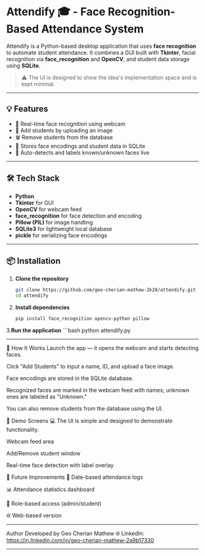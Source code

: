# Attendify 🎓 - Face Recognition-Based Attendance System

Attendify is a Python-based desktop application that uses **face recognition** to automate student attendance. It combines a GUI built with **Tkinter**, facial recognition via **face_recognition** and **OpenCV**, and student data storage using **SQLite**.

> ⚠️ The UI is designed to show the idea's implementation space and is kept minimal.

_______________________________________________________________________

## 💡 Features

- 🎥 Real-time face recognition using webcam
- 📝 Add students by uploading an image
- 🗑️ Remove students from the database
- 💾 Stores face encodings and student data in SQLite
- 🧠 Auto-detects and labels known/unknown faces live

_______________________________________________________________________

## 🛠️ Tech Stack

- **Python**
- **Tkinter** for GUI
- **OpenCV** for webcam feed
- **face_recognition** for face detection and encoding
- **Pillow (PIL)** for image handling
- **SQLite3** for lightweight local database
- **pickle** for serializing face encodings

_______________________________________________________________________

## 📦 Installation

1. **Clone the repository**
   ```bash
   git clone https://github.com/geo-cherian-mathew-2k28/attendify.git
   cd attendify
2. **Install dependencies**
    ```bash
    pip install face_recognition opencv-python pillow
3.**Run the application**
    ```bash
    python attendify.py
_______________________________________________________________________
📸 How It Works
Launch the app — it opens the webcam and starts detecting faces.

Click "Add Students" to input a name, ID, and upload a face image.

Face encodings are stored in the SQLite database.

Recognized faces are marked in the webcam feed with names; unknown ones are labeled as "Unknown."

You can also remove students from the database using the UI.

🧪 Demo Screens
💻 The UI is simple and designed to demonstrate functionality.

Webcam feed area

Add/Remove student window

Real-time face detection with label overlay

🧠 Future Improvements
📅 Date-based attendance logs

📊 Attendance statistics dashboard

🔐 Role-based access (admin/student)

🌐 Web-based version
_______________________________________________________________________
Author
Developed by Geo Cherian Mathew
🌐 LinkedIn: https://in.linkedin.com/in/geo-cherian-mathew-2a9b17330
_______________________________________________________________________

